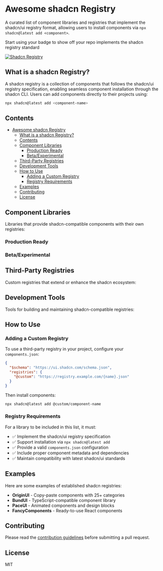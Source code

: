 # Awesome shadcn Registry

A curated list of component libraries and registries that implement the shadcn/ui registry format, allowing users to install components via `npx shadcn@latest add <component>`.

Start using your badge to show off your repo implements the shadcn registry standard

<a href="https://ui.shadcn.com/docs/registry"><img alt="Shadcn Registry" src="https://img.shields.io/badge/registry-ready-green?style=flat-square&logo=shadcnui"></a>

## What is a shadcn Registry?

A shadcn registry is a collection of components that follows the shadcn/ui registry specification, enabling seamless component installation through the shadcn CLI. Users can add components directly to their projects using:

```bash
npx shadcn@latest add <component-name>
```

## Contents

- [Awesome shadcn Registry](#awesome-shadcn-registry)
  - [What is a shadcn Registry?](#what-is-a-shadcn-registry)
  - [Contents](#contents)
  - [Component Libraries](#component-libraries)
    - [Production Ready](#production-ready)
    - [Beta/Experimental](#betaexperimental)
  - [Third-Party Registries](#third-party-registries)
  - [Development Tools](#development-tools)
  - [How to Use](#how-to-use)
    - [Adding a Custom Registry](#adding-a-custom-registry)
    - [Registry Requirements](#registry-requirements)
  - [Examples](#examples)
  - [Contributing](#contributing)
  - [License](#license)

## Component Libraries

Libraries that provide shadcn-compatible components with their own registries:

### Production Ready

<!-- Add production-ready libraries here -->

### Beta/Experimental

<!-- Add beta/experimental libraries here -->

## Third-Party Registries

Custom registries that extend or enhance the shadcn ecosystem:

<!-- Add third-party registries here -->

## Development Tools

Tools for building and maintaining shadcn-compatible registries:

<!-- Add development tools here -->

## How to Use

### Adding a Custom Registry

To use a third-party registry in your project, configure your `components.json`:

```json
{
  "$schema": "https://ui.shadcn.com/schema.json",
  "registries": {
    "@custom": "https://registry.example.com/{name}.json"
  }
}
```

Then install components:

```bash
npx shadcn@latest add @custom/component-name
```

### Registry Requirements

For a library to be included in this list, it must:

- ✅ Implement the shadcn/ui registry specification
- ✅ Support installation via `npx shadcn@latest add`
- ✅ Provide a valid `components.json` configuration
- ✅ Include proper component metadata and dependencies
- ✅ Maintain compatibility with latest shadcn/ui standards

## Examples

Here are some examples of established shadcn registries:

- **OriginUI** - Copy-paste components with 25+ categories
- **BundUI** - TypeScript-compatible component library
- **PaceUI** - Animated components and design blocks
- **FancyComponents** - Ready-to-use React components

## Contributing

Please read the [contribution guidelines](CONTRIBUTING.md) before submitting a pull request.

## License

MIT
